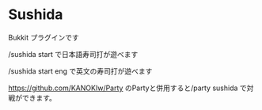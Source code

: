 # Sushida
Bukkit プラグインです

/sushida start で日本語寿司打が遊べます

/sushida start eng で英文の寿司打が遊べます

https://github.com/KANOKIw/Party のPartyと併用すると/party sushida で対戦ができます。
